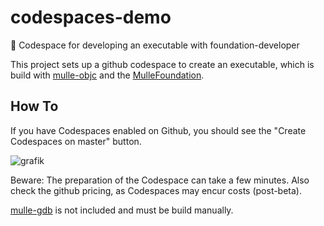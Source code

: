 # codespaces-demo

🎌 Codespace for developing an executable with foundation-developer

This project sets up a github codespace to create an executable,
which is build with [mulle-objc](//mulle-objc.github.io/) and the 
[MulleFoundation](//github.com/MulleFoundation).

## How To

If you have Codespaces enabled on Github, you should see the "Create Codespaces on master" button. 

![grafik](https://user-images.githubusercontent.com/1381995/168690653-b98b5971-251a-4bf8-aad4-b5da8a034acb.png)

Beware: The preparation of the Codespace can take a few minutes. Also check the github pricing, as Codespaces may encur costs (post-beta).

[mulle-gdb](//github/mulle-cc/mulle-gdb) is not included and must
be build manually.
